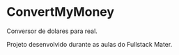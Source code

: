 # ConvertMyMoney

Conversor de dolares para real.

Projeto desenvolvido durante as aulas do Fullstack Mater.
